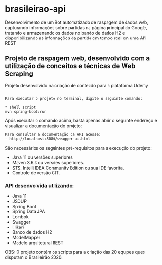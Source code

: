 # brasileirao-api
Desenvolvimento de um Bot automatizado de raspagem de dados web, capturando informações sobre partidas na página principal do Google, tratando e armazenando os dados no bando de dados H2 e disponibilizando as informações da partida em tempo real em uma API REST  

<h2>Projeto de raspagem web, desenvolvido com a utilização de conceitos e técnicas de Web Scraping</h2>

Projeto desenvolvido na criação de conteúdo para a plataforma Udemy
```

Para executar o projeto no terminal, digite o seguinte comando:

* shell script
mvn spring-boot:run
```

Após executar o comando acima, basta apenas abrir o seguinte endereço e visualizar a documentação do projeto:

```
Para consultar a documentação da API acesse:
- http://localhost:8080/swagger-ui.html
```

São necessários os seguintes pré-requisitos para a execução do projeto:

* Java 11 ou versões superiores.
* Maven 3.6.3 ou versões superiores.
* STS, Intellj IDEA Community Edition ou sua IDE favorita.
* Controle de versão GIT.


<h3>API desenvolvida utilizando:</h3>

* Java 11
* JSOUP
* Spring Boot
* Spring Data JPA
* Lombok
* Swagger
* Hikari
* Banco de dados H2
* ModelMapper
* Modelo arquitetural REST

OBS: O projeto contém os scripts para a criação das 20 equipes ques disputam o Brasileirão 2020.
